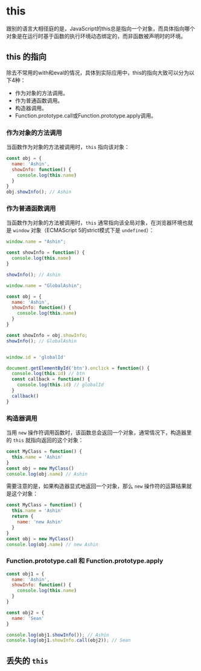 # this
跟别的语言大相径庭的是，JavaScript的this总是指向一个对象，而具体指向哪个对象是在运行时基于函数的执行环境动态绑定的，而非函数被声明时的环境。

## this 的指向

除去不常用的with和eval的情况，具体到实际应用中，this的指向大致可以分为以下4种：
- 作为对象的方法调用。
- 作为普通函数调用。
- 构造器调用。
- Function.prototype.call或Function.prototype.apply调用。

### 作为对象的方法调用
当函数作为对象的方法被调用时，`this` 指向该对象：
```js
const obj = {
  name: 'Ashin',
  showInfo: function() {
    console.log(this.name)
  }
}
obj.showInfo(); // Ashin
```

### 作为普通函数调用
当函数作为对象的方法被调用时，`this` 通常指向该全局对象，在浏览器环境也就是 `window` 对象（ECMAScript 5的strict模式下是 `undefined`）：
```js
window.name = "Ashin";

const showInfo = function() {
  console.log(this.name)
}

showInfo(); // Ashin
```
```js
window.name = "GlobalAshin";

const obj = {
  name: 'Ashin',
  showInfo: function() {
    console.log(this.name)
  }
}

const showInfo = obj.showInfo;
showInfo(); // GlobalAshin
```
```js

window.id = 'globalId'

document.getElementById('btn').onclick = function() {
  console.log(this.id) // btn
  const callback = function() {
    console.log(this.id) // globalId
  }
  callback()
}

```

### 构造器调用

当用 `new` 操作符调用函数时，该函数总会返回一个对象，通常情况下，构造器里的 `this` 就指向返回的这个对象：
```js
const MyClass = function() {
  this.name = 'Ashin'
}
const obj = new MyClass()
console.log(obj.name) // Ashin
```
需要注意的是，如果构造器显式地返回一个对象，那么 `new` 操作符的运算结果就是这个对象：
```js
const MyClass = function() {
  this.name = 'Ashin'
  return {
    name: 'new Ashin'
  }
}
const obj = new MyClass()
console.log(obj.name) // new Ashin
```

### Function.prototype.call 和 Function.prototype.apply

```js
const obj1 = {
  name: 'Ashin',
  showInfo: function() {
    console.log(this.name)
  }
}

const obj2 = {
  name: 'Sean'
}

console.log(obj1.showInfo()); // Ashin
console.log(obj1.showInfo.call(obj2)); // Sean
```

## 丢失的 `this`




